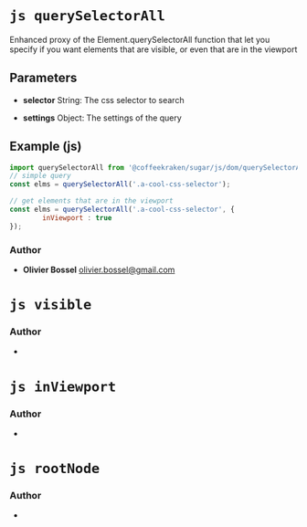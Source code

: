 


<!-- @namespace    sugar.js.dom -->
<!-- @name    querySelectorAll -->

# ```js querySelectorAll ```


Enhanced proxy of the Element.querySelectorAll function that let you specify
if you want elements that are visible, or even that are in the viewport

## Parameters

- **selector**  String: The css selector to search

- **settings**  Object: The settings of the query



## Example (js)

```js
import querySelectorAll from '@coffeekraken/sugar/js/dom/querySelectorAll';
// simple query
const elms = querySelectorAll('.a-cool-css-selector');

// get elements that are in the viewport
const elms = querySelectorAll('.a-cool-css-selector', {
		inViewport : true
});
```


### Author
- **Olivier Bossel** <a href="mailto:olivier.bossel@gmail.com">olivier.bossel@gmail.com</a> 




<!-- @name    visible -->

# ```js visible ```






### Author
- 




<!-- @name    inViewport -->

# ```js inViewport ```






### Author
- 




<!-- @name    rootNode -->

# ```js rootNode ```






### Author
- 

